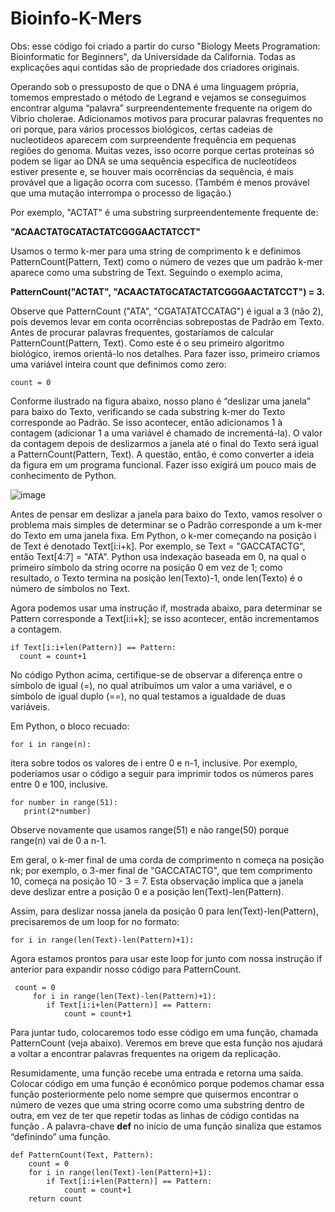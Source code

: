 # Bioinfo-K-Mers

Obs: esse código foi criado a partir do curso "Biology Meets Programation: Bioinformatic for Beginners", da Universidade da California. Todas as explicações aqui contidas são
de propriedade dos criadores originais.

  Operando sob o pressuposto de que o DNA é uma linguagem própria, tomemos emprestado o método de Legrand e vejamos se conseguimos encontrar alguma “palavra” surpreendentemente frequente na origem do Vibrio cholerae. Adicionamos motivos para procurar palavras frequentes no ori porque, para vários processos biológicos, certas cadeias de nucleotídeos aparecem com surpreendente frequência em pequenas regiões do genoma. Muitas vezes, isso ocorre porque certas proteínas só podem se ligar ao DNA se uma sequência específica de nucleotídeos estiver presente e, se houver mais ocorrências da sequência, é mais provável que a ligação ocorra com sucesso. (Também é menos provável que uma mutação interrompa o processo de ligação.)
  
  Por exemplo, "ACTAT" é uma substring surpreendentemente frequente de:
  
  **"ACAACTATGCATACTATCGGGAACTATCCT"**

  Usamos o termo k-mer para uma string de comprimento k e definimos PatternCount(Pattern, Text) como o número de vezes que um padrão k-mer aparece como uma substring de Text. Seguindo o exemplo acima,

  **PatternCount("ACTAT", "ACAACTATGCATACTATCGGGAACTATCCT") = 3.**

  Observe que PatternCount ("ATA", "CGATATATCCATAG") é igual a 3 (não 2), pois devemos levar em conta ocorrências sobrepostas de Padrão em Texto.
  Antes de procurar palavras frequentes, gostaríamos de calcular PatternCount(Pattern, Text). Como este é o seu primeiro algoritmo biológico, iremos orientá-lo nos detalhes. Para fazer isso, primeiro criamos uma variável inteira count que definimos como zero:

    count = 0

  Conforme ilustrado na figura abaixo, nosso plano é “deslizar uma janela” para baixo do Texto, verificando se cada substring k-mer do Texto corresponde ao Padrão. Se isso acontecer, então adicionamos 1 à contagem (adicionar 1 a uma variável é chamado de incrementá-la). O valor da contagem depois de deslizarmos a janela até o final do Texto será igual a PatternCount(Pattern, Text). A questão, então, é como converter a ideia da figura em um programa funcional. Fazer isso exigirá um pouco mais de conhecimento de Python.

  ![image](https://github.com/TahVicentini/Bioinfo---K-mer-Count/assets/103975934/bee3514c-ff90-411d-aff5-f39da9bbe5a2)

  Antes de pensar em deslizar a janela para baixo do Texto, vamos resolver o problema mais simples de determinar se o Padrão corresponde a um k-mer do Texto em uma janela fixa. Em Python, o k-mer começando na posição i de Text é denotado Text[i:i+k]. Por exemplo, se Text = "GACCATACTG", então Text[4:7] = "ATA". Python usa indexação baseada em 0, na qual o primeiro símbolo da string ocorre na posição 0 em vez de 1; como resultado, o Texto termina na posição len(Texto)-1, onde len(Texto) é o número de símbolos no Text.

Agora podemos usar uma instrução if, mostrada abaixo, para determinar se Pattern corresponde a Text[i:i+k]; se isso acontecer, então incrementamos a contagem.

    if Text[i:i+len(Pattern)] == Pattern:
      count = count+1

No código Python acima, certifique-se de observar a diferença entre o símbolo de igual (=), no qual atribuímos um valor a uma variável, e o símbolo de igual duplo (==), no qual testamos a igualdade de duas variáveis.

Em Python, o bloco recuado:

    for i in range(n):
    
itera sobre todos os valores de i entre 0 e n-1, inclusive.
Por exemplo, poderíamos usar o código a seguir para imprimir todos os números pares entre 0 e 100, inclusive.

    for number in range(51):
       print(2*number)
 
Observe novamente que usamos range(51) e não range(50) porque range(n) vai de 0 a n-1.

Em geral, o k-mer final de uma corda de comprimento n começa na posição nk; por exemplo, o 3-mer final de "GACCATACTG", que tem comprimento 10, começa na posição 10 - 3 = 7. Esta observação implica que a janela deve deslizar entre a posição 0 e a posição len(Text)-len(Pattern).

Assim, para deslizar nossa janela da posição 0 para len(Text)-len(Pattern), precisaremos de um loop for no formato:

    for i in range(len(Text)-len(Pattern)+1):

Agora estamos prontos para usar este loop for junto com nossa instrução if anterior para expandir nosso código para PatternCount.

     count = 0
         for i in range(len(Text)-len(Pattern)+1):
            if Text[i:i+len(Pattern)] == Pattern:
                count = count+1 

Para juntar tudo, colocaremos todo esse código em uma função, chamada PatternCount (veja abaixo). Veremos em breve que esta função nos ajudará a voltar a encontrar palavras frequentes na origem da replicação.

Resumidamente, uma função recebe uma entrada e retorna uma saída. Colocar código em uma função é econômico porque podemos chamar essa função posteriormente pelo nome sempre que quisermos encontrar o número de vezes que uma string ocorre como uma substring dentro de outra, em vez de ter que repetir todas as linhas de código contidas na função . A palavra-chave **def** no início de uma função sinaliza que estamos “definindo” uma função.

    def PatternCount(Text, Pattern):
        count = 0
        for i in range(len(Text)-len(Pattern)+1):
            if Text[i:i+len(Pattern)] == Pattern:
                count = count+1
        return count 


